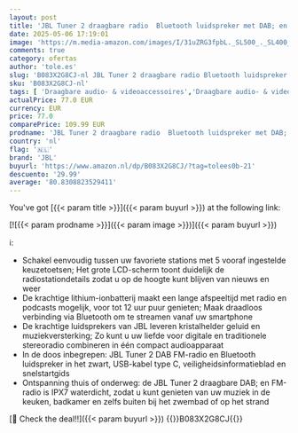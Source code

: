 ```yaml
---
layout: post
title: 'JBL Tuner 2 draagbare radio  Bluetooth luidspreker met DAB; en FM-radio  12 uur draadloze muziek  zwart'
date: 2025-05-06 17:19:01
image: 'https://m.media-amazon.com/images/I/31uZRG3fpbL._SL500_._SL400_.jpg'
comments: true
category: ofertas
author: 'tole.es'
slug: 'B083X2G8CJ-nl JBL Tuner 2 draagbare radio Bluetooth luidspreker met DAB;...'
sku: 'B083X2G8CJ-nl'
tags: [ 'Draagbare audio- & videoaccessoires','Draagbare audio- & videoapparatuur','Draagbare bluetooth-luidsprekers','Draagbare luidsprekers & dokken','Elektronica','jbl','🇳🇱', ]
actualPrice: 77.0 EUR
currency: EUR
price: 77.0
comparePrice: 109.99 EUR
prodname: 'JBL Tuner 2 draagbare radio  Bluetooth luidspreker met DAB; en FM-radio  12 uur draadloze muziek  zwart'
country: 'nl'
flag: '🇳🇱'
brand: 'JBL'
buyurl: 'https://www.amazon.nl/dp/B083X2G8CJ/?tag=tolees0b-21'
descuento: '29.99'
average: '80.8308823529411'
---
```


You've got [{{< param title >}}]({{< param buyurl >}}) at the following link:

[![{{< param prodname >}}]({{< param image >}})]({{< param buyurl >}})

ℹ️:

- Schakel eenvoudig tussen uw favoriete stations met 5 vooraf ingestelde keuzetoetsen; Het grote LCD-scherm toont duidelijk de radiostationdetails zodat u op de hoogte kunt blijven van nieuws en weer
- De krachtige lithium-ionbatterij maakt een lange afspeeltijd met radio en podcasts mogelijk, voor tot 12 uur puur genieten; Maak draadloos verbinding via Bluetooth om te streamen vanaf uw smartphone
- De krachtige luidsprekers van JBL leveren kristalhelder geluid en muziekversterking; Zo kunt u uw liefde voor digitale en traditionele stereoradio combineren in één compact audioapparaat
- In de doos inbegrepen: JBL Tuner 2 DAB FM-radio en Bluetooth luidspreker in het zwart, USB-kabel type C, veiligheidsinformatieblad en snelstartgids
- Ontspanning thuis of onderweg: de JBL Tuner 2 draagbare DAB; en FM-radio is IPX7 waterdicht, zodat u kunt genieten van uw muziek in de keuken, badkamer en zelfs buiten bij het zwembad of op het strand

[🛒 Check the deal!!]({{< param buyurl >}})
{{<world>}}B083X2G8CJ{{</world>}}
